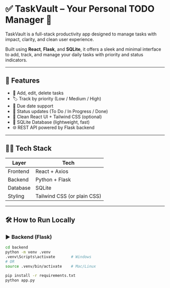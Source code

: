 # ✅ TaskVault – Your Personal TODO Manager 🧠

TaskVault is a full-stack productivity app designed to manage tasks with impact, clarity, and clean user experience.

Built using **React**, **Flask**, and **SQLite**, it offers a sleek and minimal interface to add, track, and manage your daily tasks with priority and status indicators.

---

## 🚀 Features

- 🔄 Add, edit, delete tasks
- 🏷️ Track by priority (Low / Medium / High)
- 📅 Due date support
- 📌 Status updates (To Do / In Progress / Done)
- 🎨 Clean React UI + Tailwind CSS (optional)
- 💾 SQLite Database (lightweight, fast)
- 🌐 REST API powered by Flask backend

---

## 🧑‍💻 Tech Stack

| Layer     | Tech            |
|-----------|-----------------|
| Frontend  | React + Axios   |
| Backend   | Python + Flask  |
| Database  | SQLite          |
| Styling   | Tailwind CSS (or plain CSS)

---

## 🛠️ How to Run Locally

### ▶️ Backend (Flask)

```bash
cd backend
python -m venv .venv
.venv\Scripts\activate       # Windows
# OR
source .venv/bin/activate    # Mac/Linux

pip install -r requirements.txt
python app.py
